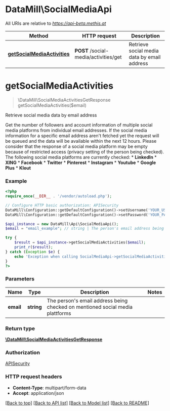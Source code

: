 # DataMill\SocialMediaApi

All URIs are relative to *https://api-beta.methis.at*

Method | HTTP request | Description
------------- | ------------- | -------------
[**getSocialMediaActivities**](SocialMediaApi.md#getSocialMediaActivities) | **POST** /social-media/activities/get | Retrieve social media data by email address


# **getSocialMediaActivities**
> \DataMill\SocialMediaActivitiesGetResponse getSocialMediaActivities($email)

Retrieve social media data by email address

Get the number of followers and account information of multiple social media platforms from individual email addresses. If the social media information for a specific email address aren't fetched yet the request will be queued and the data will be available within the next 12 hours. Please consider that the response of a social media platform may be empty because of restricted access (privacy setting of the person being checked). The following social media platforms are currently checked:  * **LinkedIn**  * **XING**  * **Facebook**  * **Twitter**  * **Pinterest**  * **Instagram**  * **Youtube**  * **Google Plus**  * **Klout**

### Example
```php
<?php
require_once(__DIR__ . '/vendor/autoload.php');

// Configure HTTP basic authorization: APISecurity
DataMill\Configuration::getDefaultConfiguration()->setUsername('YOUR_USERNAME');
DataMill\Configuration::getDefaultConfiguration()->setPassword('YOUR_PASSWORD');

$api_instance = new DataMill\Api\SocialMediaApi();
$email = "email_example"; // string | The person's email address being checked on mentioned social media plattforms

try {
    $result = $api_instance->getSocialMediaActivities($email);
    print_r($result);
} catch (Exception $e) {
    echo 'Exception when calling SocialMediaApi->getSocialMediaActivities: ', $e->getMessage(), PHP_EOL;
}
?>
```

### Parameters

Name | Type | Description  | Notes
------------- | ------------- | ------------- | -------------
 **email** | **string**| The person&#39;s email address being checked on mentioned social media plattforms |

### Return type

[**\DataMill\SocialMediaActivitiesGetResponse**](../Model/SocialMediaActivitiesGetResponse.md)

### Authorization

[APISecurity](../../README.md#APISecurity)

### HTTP request headers

 - **Content-Type**: multipart/form-data
 - **Accept**: application/json

[[Back to top]](#) [[Back to API list]](../../README.md#documentation-for-api-endpoints) [[Back to Model list]](../../README.md#documentation-for-models) [[Back to README]](../../README.md)


